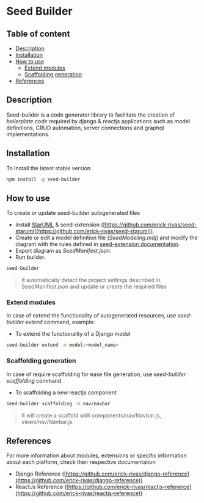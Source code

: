 # Seed Builder

## Table of content

-   [Description](#description)
-   [Installation](#installation)
-   [How to use](#how-to-use)
    -   [Extend modules](#extend-modules)
    -   [Scaffolding generation](#scaffolding-generation)
-   [References](#references)

## Description

Seed-builder is a code generator library to facilitate the creation of *boilerplate code* required by django & reactjs applications such as model definitions, CRUD automation, server connections and graphql implementations.

## Installation

To Install the latest stable version.

```bash
npm install -g seed-builder
```

## How to use

To create or update seed-builder autogenerated files

-   Install [StarUML](http://staruml.io/download) & seed-extension ([https://github.com/erick-rivas/seed-staruml](https://github.com/erick-rivas/seed-staruml)).
-   Create or edit a model definition file (*SeedModeling.mdj*) and modify the diagram with the rules defined in [seed-extension documentation](https://github.com/erick-rivas/seed-staruml/blob/master/README.md).
-   Export diagram as *SeedManifest.json*.
-   Run builder.
```bash
seed-builder
``` 
>   It automatically detect the project settings described in SeedManifest.json and update or create the required files


### Extend modules

In case of extend the functionality of autogenerated resources, use *seed-builder extend* command, example: 

-   To extend the functionality of a Django model
```bash
seed-builder extend -m model:<model_name>
``` 


### Scaffolding generation

In case of require scaffolding for ease file generation, use *seed-builder scaffolding* command

-   To scaffolding a new reactjs component
```bash
seed-builder scaffolding -m nav/navbar
``` 
>  It will create a scaffold with components/nav/Navbar.js, views/nav/Navbar.js

## References

For more information about modules, extensions or specific information about each platform, check their respective documentation

-   Django Reference ([https://github.com/erick-rivas/django-reference](https://github.com/erick-rivas/django-reference))
-   ReactJs Reference ([https://github.com/erick-rivas/reactjs-reference](https://github.com/erick-rivas/reactjs-reference))